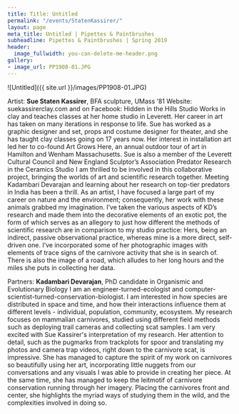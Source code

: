 ```yaml
---
title: Title: Untitled
permalink: "/events/StatenKassirer/"
layout: page
meta_title: Untitled | Pipettes & Paintbrushes
subheadline: Pipettes & Paintbrushes | Spring 2019
header:
  image_fullwidth: you-can-delete-me-header.png
gallery:
- image_url: PP1908-01.JPG
---
```

![Untitled]({{ site.url }}/images/PP1908-01.JPG)

Artist: **Sue Staten Kassirer**, BFA sculpture, UMass ‘81
Website: suekassirerclay.com and on Facebook: Hidden in the Hills Studio
Works in clay and teaches classes at her home studio in Leverett. Her career in art has taken on many iterations in response to life. Sue has worked as a graphic designer and set, props and costume designer for theater, and she has taught clay classes going on 17 years now. Her interest in installation art led her to co-found Art Grows Here, an annual outdoor tour of art in Hamilton and Wenham Massachusetts.
Sue is also a member of the Leverett Cultural Council and New England Sculptor’s Association Predator Research in the Ceramics Studio
I am thrilled to be involved in this collaborative project, bringing the worlds of art and scientific research together. Meeting Kadambari Devarajan and learning about her research on top-tier predators in India has been a thrill. As an artist, I have focused a large part of my career on nature and the environment; consequently, her work with these animals grabbed my imagination.
I’ve taken the various aspects of KD’s research and made them into the decorative elements of an exotic pot, the form of which serves as an allegory to just how different the methods of scientific research are in comparison to my studio practice: Hers, being an indirect, passive observational practice, whereas mine is a more direct, self-driven one.
I’ve incorporated some of her photographic images with elements of trace signs of the carnivore activity that she is in search of. There is also the image of a road, which alludes to her long hours and the miles she puts in collecting her data.

Partners: **Kadambari Devarajan**, PhD candidate in Organismic and Evolutionary Biology
I am an engineer-turned-ecologist and computer-scientist-turned-conservation-biologist. I am interested in how species are distributed in space and time, and how their interactions influence them at different levels - individual, population, community, ecosystem. My research focuses on mammalian carnivores, studied using different field methods such as deploying trail cameras and collecting scat samples.
I am very excited with Sue Kassirer's interpretation of my research. Her attention to detail, such as the pugmarks from trackplots for spoor and translating my photos and camera trap videos, right down to the carnivore scat, is impressive. She has managed to capture the spirit of my work on carnivores so beautifully using her art, incorporating little nuggets from our conversations and any visuals I was able to provide in creating her piece. At the same time, she has managed to keep the leitmotif of carnivore conservation running through her imagery. Placing the carnivores front and center, she highlights the myriad ways of studying them in the wild, and the complexities involved in doing so.
